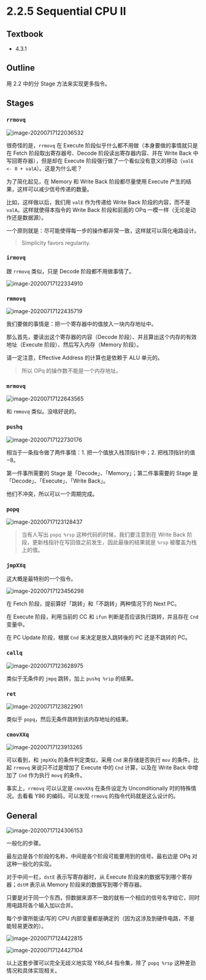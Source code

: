 # 2.2.5 Sequential CPU II

## Textbook

* 4.3.1

## Outline

用 2.2 中的分 Stage 方法来实现更多指令。

## Stages

### `rrmovq`

![image-20200717122036532](2-2.5-seq-cpu-ii.assets/image-20200717122036532.png)

很奇怪的是，`rrmovq` 在 Execute 阶段似乎什么都不用做（本身要做的事情就只是在 Fetch 阶段取出寄存器号、Decode 阶段读出寄存器内容、并在 Write Back 中写回寄存器），但是却在 Execute 阶段强行做了一个看似没有意义的移动（`valE <- 0 + valA`）。这是为什么呢？

为了简化起见，在 Memory 和 Write Back 阶段都尽量使用 Execute 产生的结果，这样可以减少信号传递的数量。

比如，这样做以后，我们用 `valE` 作为传递给 Write Back 阶段的内容，而不是 `valA`。这样就使得本指令的 Write Back 阶段和前面的 OPq 一模一样（无论是动作还是数据源）。

一个原则就是：尽可能使得每一步的操作都非常一致，这样就可以简化电路设计。

> Simplicity favors regularity.

### `irmovq`

跟 `rrmovq` 类似，只是 Decode 阶段都不用做事情了。

![image-20200717122334910](2-2.5-seq-cpu-ii.assets/image-20200717122334910.png)

### `rmmovq`

![image-20200717122435719](2-2.5-seq-cpu-ii.assets/image-20200717122435719.png)

我们要做的事情是：把一个寄存器中的值放入一块内存地址中。

那么首先，要读出这个寄存器的内容（Decode 阶段）、并且算出这个内存的有效地址（Execute 阶段）、然后写入内存（Memory 阶段）。

请一定注意，Effective Address 的计算也是依赖于 ALU 单元的。

> 所以 OPq 的操作数不能是一个内存地址。

### `mrmovq`

![image-20200717122643565](2-2.5-seq-cpu-ii.assets/image-20200717122643565.png)

和 `rmmovq` 类似。没啥好说的。

### `pushq`

![image-20200717122730176](2-2.5-seq-cpu-ii.assets/image-20200717122730176.png)

相当于一条指令做了两件事情：1. 把一个值放入栈顶指针中；2. 把栈顶指针的值 −8。

第一件事所需要的 Stage 是「Decode」、「Memory」；第二件事需要的 Stage 是「Decode」、「Execute」、「Write Back」。

他们不冲突，所以可以一个周期完成。

### `popq`

![image-20200717123128437](2-2.5-seq-cpu-ii.assets/image-20200717123128437.png)

> 当有人写出 `popq %rsp` 这种代码的时候，我们要注意到在 Write Back 阶段，更新栈指针在写回值之前发生，因此最後的结果就是 `%rsp` 被覆盖为栈上的值。

### `jmpXXq`

这大概是最特别的一个指令。

![image-20200717123456298](2-2.5-seq-cpu-ii.assets/image-20200717123456298.png)

在 Fetch 阶段，提前算好「跳转」和「不跳转」两种情况下的 Next PC。

在 Execute 阶段，利用当前的 CC 和 `ifun` 判断是否应该执行跳转，并且存在 `Cnd` 变量中。

在 PC Update 阶段，根据 `Cnd` 来决定是放入跳转後的 PC 还是不跳转的 PC。

### `callq`

![image-20200717123628975](2-2.5-seq-cpu-ii.assets/image-20200717123628975.png)

类似于无条件的 `jmpq` 跳转，加上 `pushq %rip` 的结果。

### `ret`

![image-20200717123822901](2-2.5-seq-cpu-ii.assets/image-20200717123822901.png)

类似于 `popq`，然后无条件跳转到该内存地址的结果。

### `cmovXXq`

![image-20200717123913265](2-2.5-seq-cpu-ii.assets/image-20200717123913265.png)

可以看到，和 `jmpXXq` 的条件判定类似，采用 `Cnd` 来存储是否执行 `mov` 的条件。比起 `rrmovq` 来说只不过是增加了 Execute 中的 `Cnd` 计算，以及在 Write Back 中增加了 `Cnd` 作为执行 `movq` 的条件。

事实上，`rrmovq` 可以认定是 `cmovXXq` 在条件设定为 Unconditionally 时的特殊情况。去看看 Y86 的编码，可以发现 `rrmovq` 的指令代码就是这么设计的。

## General

![image-20200717124306153](2-2.5-seq-cpu-ii.assets/image-20200717124306153.png)

一般化的步骤。

最左边是各个阶段的名称，中间是各个阶段可能要用到的信号。最右边是 OPq 对这种一般化的实现。

对于中间一栏，`dstE` 表示写寄存器时，从 Execute 阶段来的数据写到哪个寄存器；`dstM` 表示从 Memory 阶段来的数据写到哪个寄存器。

只要是对于同一个东西，但数据来源不一致的就有一个相应的信号名字给它，同时用电路将各个输入加以合并。

每个步骤所能读/写的 CPU 内部变量都是确定的（因为这涉及到硬件电路，不是能轻易更改的）。

![image-20200717124422815](2-2.5-seq-cpu-ii.assets/image-20200717124422815.png)

![image-20200717124427104](2-2.5-seq-cpu-ii.assets/image-20200717124427104.png)

以上这套步骤可以完全无歧义地实现 Y86_64 指令集，除了 `popq %rsp` 这种差劲情况和具体实现相关。

